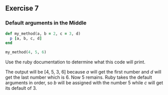 ## Exercise 7
### Default arguments in the Middle

```ruby
def my_method(a, b = 2, c = 3, d)
  p [a, b, c, d]
end

my_method(4, 5, 6)
```

Use the ruby documentation to determine what this code will print.

The output will be [4, 5, 3, 6] because _a_ will get the first number and _d_ will get the last number which is 6.  Now 5 remains.  Ruby takes the default arguments in order,
so _b_ will be assigned with the number 5 while _c_ will get its default of 3.